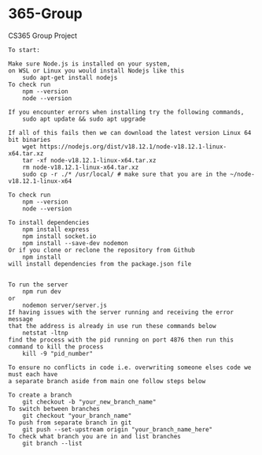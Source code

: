 # 365-Group

CS365 Group Project

    To start:

    Make sure Node.js is installed on your system,
    on WSL or Linux you would install Nodejs like this
        sudo apt-get install nodejs
    To check run
        npm --version
        node --version

    If you encounter errors when installing try the following commands,
        sudo apt update && sudo apt upgrade

    If all of this fails then we can download the latest version Linux 64 bit binaries
        wget https://nodejs.org/dist/v18.12.1/node-v18.12.1-linux-x64.tar.xz
        tar -xf node-v18.12.1-linux-x64.tar.xz
        rm node-v18.12.1-linux-x64.tar.xz
        sudo cp -r ./* /usr/local/ # make sure that you are in the ~/node-v18.12.1-linux-x64

    To check run
        npm --version
        node --version

    To install dependencies
        npm install express
        npm install socket.io
        npm install --save-dev nodemon
    Or if you clone or reclone the repository from Github
        npm install
    will install dependencies from the package.json file


    To run the server
        npm run dev
    or
        nodemon server/server.js
    If having issues with the server running and receiving the error message
    that the address is already in use run these commands below
        netstat -ltnp
    find the process with the pid running on port 4876 then run this command to kill the process
        kill -9 "pid_number"

    To ensure no conflicts in code i.e. overwriting someone elses code we must each have
    a separate branch aside from main one follow steps below

    To create a branch
        git checkout -b "your_new_branch_name"
    To switch between branches
        git checkout "your_branch_name"
    To push from separate branch in git
        git push --set-upstream origin "your_branch_name_here"
    To check what branch you are in and list branches
        git branch --list